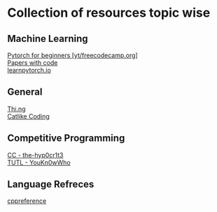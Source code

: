 # Collection of  resources topic wise
## Machine Learning
[Pytorch for beginners [yt/freecodecamp.org]](https://www.youtube.com/watch?v=V_xro1bcAuA)  \
[Papers with code](https://paperswithcode.com/sota)\
[learnpytorch.io](https://www.learnpytorch.io/)


## General
[Thi.ng](https://thi.ng)\
[Catlike Coding](https://catlikecoding.com/)


## Competitive Programming
[CC - the-hyp0cr1t3](https://github.com/the-hyp0cr1t3/CC/tree/master)\
[TUTL - YouKn0wWho](https://codeforces.com/blog/entry/95106)


## Language Refreces
[cppreference](https://en.cppreference.com/w/)
